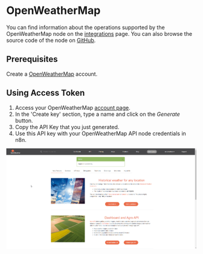 # OpenWeatherMap

You can find information about the operations supported by the OpenWeatherMap node on the [integrations](https://n8n.io/integrations/n8n-nodes-base.openWeatherMap) page. You can also browse the source code of the node on [GitHub](https://github.com/n8n-io/n8n/blob/master/packages/nodes-base/nodes/OpenWeatherMap.node.ts).

## Prerequisites

Create a [OpenWeatherMap](https://openweathermap.org/) account. 

## Using Access Token

1. Access your OpenWeatherMap [account page](https://home.openweathermap.org/api_keys).
2. In the 'Create key' section, type a name and click on the *Generate* button.
3. Copy the API Key that you just generated.
4. Use this API key with your OpenWeatherMap API node credentials in n8n.

![Getting OpenWeatherMap API credentials](./using-access-token.gif)
